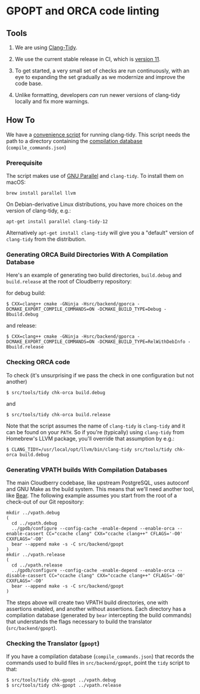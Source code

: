 # GPOPT and ORCA code linting

## Tools

[clang-tidy]: https://clang.llvm.org/extra/clang-tidy/index.html
[clang-tidy.11]: https://releases.llvm.org/11.0.0/tools/clang/tools/extra/docs/clang-tidy/index.html

1. We are using [Clang-Tidy][clang-tidy].

1. We use the current stable release in CI, which is [version 11][clang-tidy.11].

1. To get started, a very small set of checks are run continuously, with an eye to expanding the set gradually as we modernize and improve the code base.

1. Unlike formatting, developers *can* run newer versions of clang-tidy locally and fix more warnings.

## How To

[JSONCompDB]:https://clang.llvm.org/docs/JSONCompilationDatabase.html 

We have a [convenience script](../../tools/tidy) for running clang-tidy.
This script needs the path to a directory containing the [compilation database][JSONCompDB] (`compile_commands.json`)


### Prerequisite

[GnuParallel]: https://www.gnu.org/software/parallel/ 

The script makes use of [GNU Parallel][GnuParallel] and `clang-tidy`.
To install them on macOS:

```
brew install parallel llvm
```

On Debian-derivative Linux distributions, you have more choices on the version of clang-tidy, e.g.:

```
apt-get install parallel clang-tidy-12
```

Alternatively `apt-get install clang-tidy` will give you a "default" version of `clang-tidy` from the distribution.

### Generating ORCA Build Directories With A Compilation Database

Here's an example of generating two build directories, `build.debug` and `build.release` at the root of Cloudberry repository:

for debug build:

```
$ CXX=clang++ cmake -GNinja -Hsrc/backend/gporca -DCMAKE_EXPORT_COMPILE_COMMANDS=ON -DCMAKE_BUILD_TYPE=Debug -Bbuild.debug
```

and release:

```
$ CXX=clang++ cmake -GNinja -Hsrc/backend/gporca -DCMAKE_EXPORT_COMPILE_COMMANDS=ON -DCMAKE_BUILD_TYPE=RelWithDebInfo -Bbuild.release
```

### Checking ORCA code

To check (it's unsurprising if we pass the check in one configuration but not another)

```
$ src/tools/tidy chk-orca build.debug
```

and

```
$ src/tools/tidy chk-orca build.release
```

Note that the script assumes the name of `clang-tidy` is `clang-tidy` and it can be found on your `PATH`.
So if you're (typically) using `clang-tidy` from Homebrew's LLVM package, you'll override that assumption by e.g.:

```
$ CLANG_TIDY=/usr/local/opt/llvm/bin/clang-tidy src/tools/tidy chk-orca build.debug
```

### Generating VPATH builds With Compilation Databases

[bear]: https://github.com/rizsotto/Bear

The main Cloudberry codebase, like upstream PostgreSQL, uses autoconf and GNU Make as the build system. This means that we'll need another tool, like [Bear][bear]. The following example assumes you start from the root of a check-out of our Git repository:

```
mkdir ../vpath.debug
(
  cd ../vpath.debug
  ../gpdb/configure --config-cache -enable-depend --enable-orca --enable-cassert CC="ccache clang" CXX="ccache clang++" CFLAGS='-O0' CXXFLAGS='-O0'
  bear --append make -s -C src/backend/gpopt
)
mkdir ../vpath.release
(
  cd ../vpath.release
  ../gpdb/configure --config-cache -enable-depend --enable-orca --disable-cassert CC="ccache clang" CXX="ccache clang++" CFLAGS='-O0' CXXFLAGS='-O0'
  bear --append make -s -C src/backend/gpopt
)
```

The steps above will create two VPATH build directories, one with assertions enabled, and another without assertions. Each directory has a compilation database (generated by `bear` intercepting the build commands) that understands the flags necessary to build the translator (`src/backend/gpopt`).

### Checking the Translator (`gpopt`)

If you have a compilation database (`compile_commands.json`) that records the commands used to build files in `src/backend/gpopt`, point the `tidy` script to that:

```
$ src/tools/tidy chk-gpopt ../vpath.debug
$ src/tools/tidy chk-gpopt ../vpath.release
```
